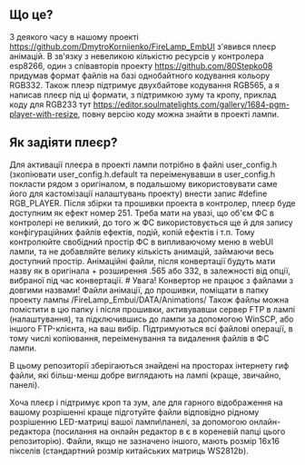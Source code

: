 ## Що це?

З деякого часу в нашому проекті https://github.com/DmytroKorniienko/FireLamp_EmbUI з'явився плеєр анімацій.
В зв'язку з невеликою кількістю ресурсів у контролера esp8266, один з співавторів проекту https://github.com/80Stepko08 придумав формат файлів на базі однобайтного кодування кольору RGB332. Також плеэр підтримує двухбайтове кодування RGB565, а я написав плеєр під ці формати, з підтримкою зуму та кропу, приклад коду для RGB233 тут https://editor.soulmatelights.com/gallery/1684-pgm-player-with-resize, повну версію коду можна знайти в проекті лампи.

## Як задіяти плеєр?
Для активації плеєра в проекті лампи потрібно в файлі user_config.h (зкопіювати user_config.h.default та переіменувавши в user_config.h покласти рядом з оригіналом, в подальшому використовувати саме його для кастомізації налаштувань проекту) внести запис #define RGB_PLAYER. Після збірки та прошивки проекта в контролер, плеєр буде доступним як ефект номер 251. 
Треба мати на увазі, що об'єм ФС в контролері не великий, до того ж ФС використовується ще й для запису конфігураційних файлів ефектів, подій, копій ефектів і т.п. Тому контролюйте свобідний простір ФС в випливаючому меню в webUI лампи, та не добавляйте велику кількість анимацій, займаючи весь доступний простір.
Анімаційні файли, після конвертації будуть мати назву як в оригінала + розширення .565 або 332, в залежності від опції, вибраної під час конвертації. # Увага! Конвертор не працює з файлами з довгими назвами!
Файли анімації, до прошивки, поміщати в папку проекту лампы /FireLamp_Embui/DATA/Animations/
Також файлы можна помістити в цю папку і після прошивки, активувавши сервер FTP в лампі (налаштування), та підключившись до лампи за допомогою  WinSCP, або іншого FTP-клієнта, на ваш вибір. Підтримуються всі файлові операції, в тому числі копіювання, переіменування та видалення файлів в ФС лампи.

В цьому репозиторії зберігаються знайдені на просторах інтернету гиф файли, які більш-менш добре виглядають на лампі (краще, звичайно, панелі). 

Хоча плеєр і підтримує кроп та зум, але для гарного відображення на вашому розрішенні краще підготуйте файли відповідно рідному розрішенню LED-матриці вашої лампи\панелі, за допомогою онлайн-редактора (посилання на онлайн редактор в є в кореневій папці цього репозиторію). Файли, якщо не зазначено іншого, мають розмір 16х16 пікселів (стандартний розмір китайських матриць WS2812b).
